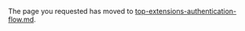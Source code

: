
The page you requested has moved to [top-extensions-authentication-flow.md](top-extensions-authentication-flow.md).